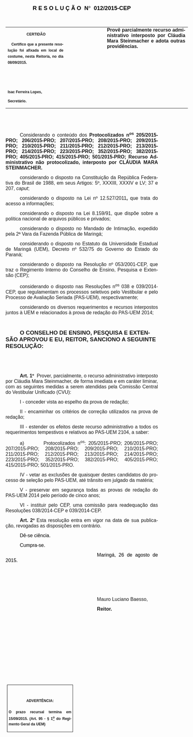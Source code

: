 <body lang=PT-BR link=blue vlink=purple style='tab-interval:35.4pt'>

<div class=Section1>

<p class=MsoNormal align=center style='text-align:center'><b><span
style='font-size:14.0pt;font-family:"Arial","sans-serif";color:black'>R E S O L
U Ç Ã O&nbsp;&nbsp;N</span></b><b><span style='font-size:14.0pt;font-family:
Symbol;color:black'>°</span></b><b><span style='font-size:14.0pt;font-family:
"Arial","sans-serif";color:black'>&nbsp;&nbsp;012/2015-CEP</span></b><b><span
style='font-size:14.0pt;color:black'><o:p></o:p></span></b></p>

<p class=MsoNormal style='text-align:justify'><span style='font-size:13.5pt;
font-family:"Arial","sans-serif";color:black'>&nbsp;</span><span
style='font-size:13.5pt;color:black'><o:p></o:p></span></p>

<table class=MsoNormalTable border=0 cellspacing=0 cellpadding=0 width=603
 style='width:451.95pt;border-collapse:collapse;mso-yfti-tbllook:1184;
 mso-padding-alt:0cm 0cm 0cm 0cm'>
 <tr style='mso-yfti-irow:0;mso-yfti-firstrow:yes;mso-yfti-lastrow:yes'>
  <td width=196 valign=top style='width:147.15pt;padding:0cm 5.4pt 0cm 5.4pt'>
  <p class=MsoNormal align=center style='text-align:center'><b><span
  style='font-size:9.0pt;font-family:"Arial","sans-serif"'>&nbsp;CERTIDÃO</span></b></p>
  <p class=MsoNormal style='text-align:justify;line-height:15.0pt'><b><span
  style='font-size:9.0pt;font-family:"Arial","sans-serif"'>&nbsp;&nbsp;&nbsp;Certifico
  que a presente resolução foi afixada em local de costume, nesta Reitoria, no
  dia 08/09/2015.</span></b></p>
  <p class=MsoNormal style='line-height:15.0pt'><b><span style='font-size:8.0pt;
  font-family:"Arial","sans-serif"'>&nbsp;</span></b></p>
  <p class=MsoNormal><b><span style='font-size:8.0pt;font-family:"Arial","sans-serif"'>&nbsp;</span></b></p>
  <p class=MsoNormal><b><span style='font-size:9.0pt;font-family:"Arial","sans-serif"'>Isac
  Ferreira Lopes,</span></b></p>
  <p class=MsoNormal><b><span style='font-size:9.0pt;font-family:"Arial","sans-serif"'>Secretário.</span></b></p>
  </td>
  <td width=107 valign=top style='width:80.25pt;padding:0cm 5.4pt 0cm 5.4pt'>
  <p class=MsoNormal style='margin-right:-5.4pt'><b><span style='font-size:
  12.0pt;font-family:"Arial","sans-serif"'>&nbsp;</span></b></p>
  </td>
  <td width=299 valign=top style='width:224.55pt;padding:0cm 5.4pt 0cm 5.4pt'>
  <p class=MsoNormal style='margin-top:0cm;margin-right:.8pt;margin-bottom:
  0cm;margin-left:13.6pt;margin-bottom:.0001pt;text-align:justify'><b><span
  style='font-size:12.0pt;font-family:"Arial","sans-serif";mso-no-proof:yes'>Provê
  parcialmente recurso administrativo interposto por Cláudia Mara Steinmacher e
  adota outras providências.</span></b><b style='mso-bidi-font-weight:normal'><span
  style='font-size:12.0pt;font-family:"Arial","sans-serif"'><o:p></o:p></span></b></p>
  </td>
 </tr>
</table>

<p class=MsoBodyTextIndent style='text-indent:35.45pt'><span style='font-size:
8.0pt'><o:p>&nbsp;</o:p></span></p>

<p class=MsoNormal style='text-align:justify;text-indent:35.45pt'><span
style='font-size:12.0pt;font-family:"Arial","sans-serif";mso-no-proof:yes'><o:p>&nbsp;</o:p></span></p>

<p class=MsoNormal style='margin-bottom:4.0pt;text-align:justify;text-indent:
35.4pt'><span style='font-size:12.0pt;font-family:"Arial","sans-serif";
mso-no-proof:yes'>Considerando o conteúdo dos <b style='mso-bidi-font-weight:
normal'>Protocolizados n<sup>os</sup> </b></span><b style='mso-bidi-font-weight:
normal'><span style='font-size:12.0pt;font-family:"Arial","sans-serif"'>205/2015-PRO;
206/2015-PRO; 207/2015-PRO; 208/2015-PRO; 209/2015-PRO; 210/2015-PRO;
211/2015-PRO; 212/2015-PRO; 213/2015-PRO; 214/2015-PRO; 223/2015-PRO;
352/2015-PRO; 382/2015-PRO; 405/2015-PRO; 415/2015-PRO; 501/2015-PRO; Recurso
Administrativo não protocolizado, interposto por CLÁUDIA MARA STEINMACHER.<o:p></o:p></span></b></p>

<p class=MsoNormal style='margin-bottom:3.0pt;text-align:justify;text-indent:
35.4pt'><span style='font-size:12.0pt;font-family:"Arial","sans-serif";
mso-no-proof:yes'>considerando o disposto na Constituição da República
Federativa do Brasil de 1988,<b style='mso-bidi-font-weight:normal'> </b>em
seus Artigos: 5º, XXXIII, XXXIV e LV; 37 e 207, <i style='mso-bidi-font-style:
normal'>caput</i>;<o:p></o:p></span></p>

<p class=MsoNormal style='margin-bottom:3.0pt;text-align:justify;text-indent:
35.4pt'><span style='font-size:12.0pt;font-family:"Arial","sans-serif";
mso-no-proof:yes'>considerando o disposto na Lei nº 12.527/2011<b
style='mso-bidi-font-weight:normal'>,</b> que trata do acesso a informações;<o:p></o:p></span></p>

<p class=MsoNormal style='margin-bottom:3.0pt;text-align:justify;text-indent:
35.4pt'><span style='font-size:12.0pt;font-family:"Arial","sans-serif";
mso-no-proof:yes'>considerando o disposto na Lei 8.159/91, que dispõe sobre a
política nacional de arquivos públicos e privados;<o:p></o:p></span></p>

<p class=MsoNormal style='margin-bottom:3.0pt;text-align:justify;text-indent:
35.4pt'><span style='font-size:12.0pt;font-family:"Arial","sans-serif";
mso-no-proof:yes'>considerando o disposto no Mandado de Intimação,<b
style='mso-bidi-font-weight:normal'> </b>expedido pela 2ª Vara da Fazenda
Pública de Maringá;<o:p></o:p></span></p>

<p class=MsoNormal style='margin-bottom:3.0pt;text-align:justify;text-indent:
35.4pt'><span style='font-size:12.0pt;font-family:"Arial","sans-serif";
mso-no-proof:yes'>considerando o disposto no Estatuto da Universidade Estadual
de Maringá (UEM), Decreto nº 532/75 do Governo do Estado do Paraná;<o:p></o:p></span></p>

<p class=MsoNormal style='margin-bottom:3.0pt;text-align:justify;text-indent:
35.4pt'><span style='font-size:12.0pt;font-family:"Arial","sans-serif";
mso-no-proof:yes'>considerando o disposto na Resolução nº 053/2001-CEP, que
traz o Regimento Interno do Conselho de Ensino, Pesquisa e Extensão (CEP);<o:p></o:p></span></p>

<p class=MsoNormal style='margin-bottom:3.0pt;text-align:justify;text-indent:
35.4pt'><span style='font-size:12.0pt;font-family:"Arial","sans-serif";
mso-no-proof:yes'>considerando o disposto nas Resoluções n<sup>os</sup> 038 e
039/2014-CEP, que regulamentam os processos seletivos pelo Vestibular e pelo Processo
de Avaliação Seriada (PAS-UEM), respectivamente;<o:p></o:p></span></p>

<p class=MsoNormal style='margin-bottom:3.0pt;text-align:justify;text-indent:
35.4pt'><span style='font-size:12.0pt;font-family:"Arial","sans-serif";
mso-no-proof:yes'>considerando os diversos requerimentos e recursos<b
style='mso-bidi-font-weight:normal'> </b>interpostos juntos à UEM e
relacionados à prova de redação do PAS-UEM 2014;<o:p></o:p></span></p>

<p class=MsoNormal style='margin-bottom:3.0pt;text-align:justify'><span
style='font-size:12.0pt;font-family:"Arial","sans-serif"'><o:p>&nbsp;</o:p></span></p>

<p class=MsoBodyTextIndent style='text-indent:35.45pt'><b style='mso-bidi-font-weight:
normal'><span style='font-size:14.0pt;font-family:"Arial","sans-serif";
mso-no-proof:yes'>O CONSELHO DE ENSINO, PESQUISA E EXTENSÃO APROVOU E EU,
REITOR, SANCIONO A SEGUINTE RESOLUÇÃO:<o:p></o:p></span></b></p>

<p class=MsoBodyTextIndent style='text-indent:0cm'><b style='mso-bidi-font-weight:
normal'><span style='font-size:12.0pt;font-family:"Arial","sans-serif";
mso-no-proof:yes'><o:p>&nbsp;</o:p></span></b></p>

<p class=MsoBodyTextIndent style='text-indent:0cm'><b style='mso-bidi-font-weight:
normal'><span style='font-size:12.0pt;font-family:"Arial","sans-serif";
mso-no-proof:yes'><o:p>&nbsp;</o:p></span></b></p>

<p class=MsoNormal style='text-align:justify;text-indent:35.45pt;text-autospace:
ideograph-other'><b><span style='font-size:12.0pt;font-family:"Arial","sans-serif"'>Art.
1º</span></b><span style='font-size:12.0pt;font-family:"Arial","sans-serif"'>&nbsp;&nbsp;Prover,
parcialmente, o recurso administrativo interposto por Cláudia Mara Steinmacher,
de forma imediata e em caráter liminar, com as seguintes medidas a serem
atendidas pela Comissão Central do Vestibular Unificado (CVU):<o:p></o:p></span></p>

<p class=MsoNormal style='text-align:justify;text-indent:35.45pt;text-autospace:
ideograph-other'><span style='font-size:12.0pt;font-family:"Arial","sans-serif"'>I
- conceder vista ao espelho da prova de redação;<o:p></o:p></span></p>

<p class=MsoNormal style='text-align:justify;text-indent:35.45pt;text-autospace:
ideograph-other'><span style='font-size:12.0pt;font-family:"Arial","sans-serif"'>II
- encaminhar os critérios de correção utilizados na prova de redação;<o:p></o:p></span></p>

<p class=MsoNormal style='text-align:justify;text-indent:35.45pt;text-autospace:
ideograph-other'><span style='font-size:12.0pt;font-family:"Arial","sans-serif"'>III
- estender os efeitos deste recurso administrativo a todos os requerimentos
tempestivos e relativos ao PAS-UEM 2104, a saber:<o:p></o:p></span></p>

<p class=MsoNormal style='margin-left:0cm;text-align:justify;text-indent:35.4pt;
mso-list:l2 level1 lfo14;mso-hyphenate:none'><![if !supportLists]><span
lang=EN-US style='font-size:12.0pt;font-family:"Arial","sans-serif";mso-fareast-font-family:
Arial;mso-ansi-language:EN-US'><span style='mso-list:Ignore'>a)<span
style='font:7.0pt "Times New Roman"'>&nbsp;&nbsp;&nbsp;&nbsp;&nbsp;&nbsp;&nbsp;&nbsp;&nbsp;&nbsp;
</span></span></span><![endif]><span lang=EN-US style='font-size:12.0pt;
font-family:"Arial","sans-serif";mso-ansi-language:EN-US'>Protocolizados n<sup>os</sup>:<b
style='mso-bidi-font-weight:normal'> </b>205/2015-PRO; 206/2015-PRO;
207/2015-PRO; 208/2015-PRO; 209/2015-PRO; 210/2015-PRO; 211/2015-PRO;
212/2015-PRO; 213/2015-PRO; 214/2015-PRO; 223/2015-PRO; 352/2015-PRO;
382/2015-PRO; 405/2015</span><span lang=EN-US style='font-family:"Arial","sans-serif";
mso-ansi-language:EN-US'>-</span><span lang=EN-US style='font-size:12.0pt;
font-family:"Arial","sans-serif";mso-ansi-language:EN-US'>PRO; 415/2015-PRO;
501/2015-PRO.<o:p></o:p></span></p>

<p class=MsoNormal style='text-align:justify;text-indent:35.45pt;text-autospace:
ideograph-other'><span style='font-size:12.0pt;font-family:"Arial","sans-serif"'>IV
- vetar as exclusões de quaisquer destes candidatos do processo de seleção pelo
PAS-UEM, até trânsito em julgado da matéria; <o:p></o:p></span></p>

<p class=MsoNormal style='text-align:justify;text-indent:35.45pt;text-autospace:
ideograph-other'><span style='font-size:12.0pt;font-family:"Arial","sans-serif"'>V
- preservar em segurança todas as provas de redação do PAS-UEM 2014 pelo
período de cinco anos;<o:p></o:p></span></p>

<p class=MsoNormal style='margin-bottom:6.0pt;text-align:justify;text-indent:
35.45pt;text-autospace:ideograph-other'><span style='font-size:12.0pt;
font-family:"Arial","sans-serif"'>VI - instituir pelo CEP, uma comissão para
readequação das Resoluções 038/2014-CEP e 039/2014-CEP. <o:p></o:p></span></p>

<p class=MsoNormal style='text-align:justify;text-indent:35.45pt'><b
style='mso-bidi-font-weight:normal'><span style='font-size:12.0pt;font-family:
"Arial","sans-serif";mso-fareast-font-family:"Arial Unicode MS";mso-bidi-font-family:
"Times New Roman";mso-no-proof:yes'>Art.&nbsp;2º </span></b><span
style='font-size:12.0pt;font-family:"Arial","sans-serif";mso-bidi-font-family:
"Times New Roman";mso-no-proof:yes'>Esta resolução entra em vigor na data de
sua publicação, revogadas as disposições em contrário.</span><span
style='font-size:12.0pt;font-family:"Arial","sans-serif";mso-fareast-font-family:
"Arial Unicode MS";mso-bidi-font-family:"Times New Roman";letter-spacing:-.2pt;
mso-no-proof:yes'><o:p></o:p></span></p>

<p class=MsoNormal style='text-align:justify;text-indent:35.45pt'><span
style='font-size:12.0pt;font-family:"Arial","sans-serif";color:black;
mso-no-proof:yes'>Dê-se ciência.<o:p></o:p></span></p>

<p class=MsoNormal style='text-align:justify;text-indent:35.45pt'><span
style='font-size:12.0pt;font-family:"Arial","sans-serif";color:black;
mso-no-proof:yes'>Cumpra-se.<o:p></o:p></span></p>

<p class=MsoNormal style='text-align:justify;text-indent:8.0cm'><span
style='font-size:12.0pt;font-family:"Arial","sans-serif";color:black;
mso-no-proof:yes'>Maringá, 26 de agosto de 2015.<o:p></o:p></span></p>

<p class=MsoNormal style='text-align:justify;text-indent:8.0cm'><span
style='font-size:12.0pt;font-family:"Arial","sans-serif";mso-bidi-font-family:
"Times New Roman";mso-no-proof:yes'><o:p>&nbsp;</o:p></span></p>

<p class=MsoNormal style='text-align:justify;text-indent:8.0cm'><span
style='font-size:12.0pt;font-family:"Arial","sans-serif";mso-bidi-font-family:
"Times New Roman";mso-no-proof:yes'><o:p>&nbsp;</o:p></span></p>

<p class=MsoNormal style='text-align:justify;text-indent:8.0cm'><span
style='font-size:12.0pt;font-family:"Arial","sans-serif";mso-bidi-font-family:
"Times New Roman";mso-no-proof:yes'><o:p>&nbsp;</o:p></span></p>

<p class=MsoNormal style='text-align:justify;text-indent:8.0cm'><span
style='font-size:12.0pt;font-family:"Arial","sans-serif"'>Mauro Luciano Baesso</span><span
style='font-size:12.0pt;font-family:"Arial","sans-serif";mso-bidi-font-family:
"Times New Roman";mso-no-proof:yes'>,<o:p></o:p></span></p>

<p class=MsoNormal style='text-align:justify;text-indent:8.0cm;tab-stops:8.0cm 276.45pt'><b
style='mso-bidi-font-weight:normal'><span style='font-size:12.0pt;font-family:
"Arial","sans-serif";mso-bidi-font-family:"Times New Roman";mso-no-proof:yes'>Reitor.<o:p></o:p></span></b></p>

<p class=MsoNormal style='text-align:justify;text-indent:8.0cm;tab-stops:8.0cm 276.45pt'><b
style='mso-bidi-font-weight:normal'><span style='font-size:12.0pt;font-family:
"Arial","sans-serif";mso-bidi-font-family:"Times New Roman";mso-no-proof:yes'><o:p>&nbsp;</o:p></span></b></p>

<p class=MsoNormal style='text-align:justify;text-indent:8.0cm;tab-stops:8.0cm 276.45pt'><b
style='mso-bidi-font-weight:normal'><span style='font-size:12.0pt;font-family:
"Arial","sans-serif";mso-bidi-font-family:"Times New Roman";mso-no-proof:yes'><o:p>&nbsp;</o:p></span></b></p>

<p class=MsoNormal style='text-align:justify;text-indent:8.0cm;tab-stops:8.0cm 276.45pt'><b
style='mso-bidi-font-weight:normal'><span style='font-size:12.0pt;font-family:
"Arial","sans-serif";mso-bidi-font-family:"Times New Roman";mso-no-proof:yes'><o:p>&nbsp;</o:p></span></b></p>

<p class=MsoNormal style='text-align:justify;text-indent:8.0cm;tab-stops:8.0cm 276.45pt'><b
style='mso-bidi-font-weight:normal'><span style='font-size:12.0pt;font-family:
"Arial","sans-serif";mso-bidi-font-family:"Times New Roman";mso-no-proof:yes'><o:p>&nbsp;</o:p></span></b></p>

<p class=MsoNormal style='text-align:justify;text-indent:8.0cm;tab-stops:8.0cm 276.45pt'><b
style='mso-bidi-font-weight:normal'><span style='font-size:12.0pt;font-family:
"Arial","sans-serif";mso-bidi-font-family:"Times New Roman";mso-no-proof:yes'><o:p>&nbsp;</o:p></span></b></p>

<p class=MsoNormal style='text-align:justify;text-indent:8.0cm;tab-stops:8.0cm 276.45pt'><b
style='mso-bidi-font-weight:normal'><span style='font-size:12.0pt;font-family:
"Arial","sans-serif";mso-bidi-font-family:"Times New Roman";mso-no-proof:yes'><o:p>&nbsp;</o:p></span></b></p>

<p class=MsoNormal style='text-align:justify;text-indent:8.0cm;tab-stops:8.0cm 276.45pt'><b
style='mso-bidi-font-weight:normal'><span style='font-size:12.0pt;font-family:
"Arial","sans-serif";mso-bidi-font-family:"Times New Roman";mso-no-proof:yes'><o:p>&nbsp;</o:p></span></b></p>

<table class=MsoNormalTable border=1 cellspacing=0 cellpadding=0
 style='margin-left:3.5pt;border-collapse:collapse;border:none;mso-border-alt:
 solid windowtext .5pt;mso-padding-alt:0cm 3.5pt 0cm 3.5pt;mso-border-insideh:
 .5pt solid windowtext;mso-border-insidev:.5pt solid windowtext'>
 <tr style='mso-yfti-irow:0;mso-yfti-firstrow:yes;mso-yfti-lastrow:yes'>
  <td width=207 valign=top style='width:155.6pt;border:solid windowtext 1.0pt;
  mso-border-alt:solid windowtext .5pt;padding:0cm 3.5pt 0cm 3.5pt'>
  <h1 align=center style='text-align:center'><b style='mso-bidi-font-weight:
  normal'><span style='font-size:9.0pt;mso-bidi-font-size:10.0pt;font-family:
  "Arial","sans-serif";mso-no-proof:yes'>ADVERTÊNCIA:<o:p></o:p></span></b></h1>
  <p class=MsoNormal style='text-align:justify;line-height:150%'><b
  style='mso-bidi-font-weight:normal'><span style='font-size:9.0pt;mso-bidi-font-size:
  10.0pt;line-height:150%;font-family:"Arial","sans-serif";mso-bidi-font-family:
  "Times New Roman";mso-no-proof:yes'>O prazo recursal termina em 15/09/2015.
  (Art. 95 - § 1<u><sup>o</sup></u> do Regimento Geral da UEM)</span></b><span
  style='font-size:9.0pt;mso-bidi-font-size:10.0pt;line-height:150%;font-family:
  "Arial","sans-serif";mso-bidi-font-family:"Times New Roman";mso-no-proof:
  yes'><o:p></o:p></span></p>
  </td>
 </tr>
</table>

<p class=MsoNormal align=center style='text-align:center;text-autospace:ideograph-numeric'><b
style='mso-bidi-font-weight:normal'><span style='font-family:"Arial","sans-serif";
mso-fareast-language:EN-US;mso-no-proof:yes'><o:p>&nbsp;</o:p></span></b></p>

<p class=MsoNormal align=right style='text-align:right'><b><span
style='font-size:12.0pt;font-family:"Arial","sans-serif";color:black'><o:p>&nbsp;</o:p></span></b></p>

</div>

</body>
